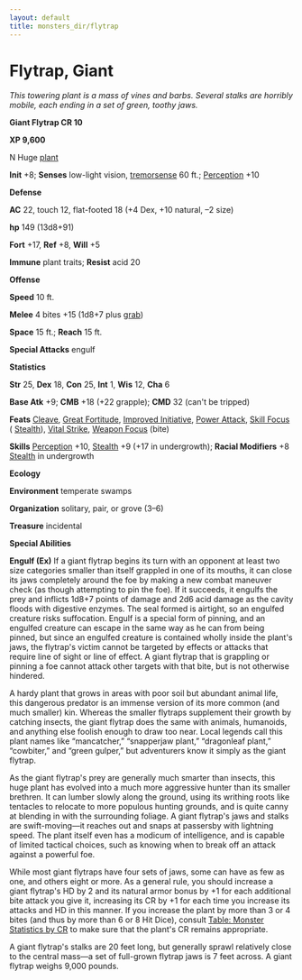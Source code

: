 ```yaml
---
layout: default
title: monsters_dir/flytrap
---
```

# Flytrap, Giant

_This towering plant is a mass of vines and barbs. Several stalks are horribly mobile, each ending in a set of green, toothy jaws._

**Giant Flytrap CR 10**

**XP 9,600**

N Huge [plant](../creatureTypes#_plant)

**Init** +8; **Senses** low-light vision, [tremorsense](../universalMonsterRules#_tremorsense) 60 ft.; [Perception](../../skills_dir/perception#_perception) +10

**Defense**

**AC** 22, touch 12, flat-footed 18 (+4 Dex, +10 natural, –2 size)

**hp** 149 (13d8+91)

**Fort** +17, **Ref** +8, **Will** +5

**Immune** plant traits; **Resist** acid 20

**Offense**

**Speed** 10 ft.

**Melee** 4 bites +15 (1d8+7 plus [grab](../universalMonsterRules#_grab))

**Space** 15 ft.; **Reach** 15 ft.

**Special Attacks** engulf

**Statistics**

**Str** 25, **Dex** 18, **Con** 25, **Int** 1, **Wis** 12, **Cha** 6

**Base Atk** +9; **CMB** +18 (+22 grapple); **CMD** 32 (can't be tripped)

**Feats** [Cleave](../../feats#_cleave), [Great Fortitude](../../feats#_great-fortitude), [Improved Initiative](../../feats#_improved-initiative), [Power Attack](../../feats#_power-attack), [Skill Focus](../../feats#_skill-focus) ( [Stealth](../../skills_dir/stealth#_stealth)), [Vital Strike](../../feats#_vital-strike), [Weapon Focus](../../feats#_weapon-focus) (bite)

**Skills** [Perception](../../skills_dir/perception#_perception) +10, [Stealth](../../skills_dir/stealth#_stealth) +9 (+17 in undergrowth); **Racial Modifiers** +8 [Stealth](../../skills_dir/stealth#_stealth) in undergrowth

**Ecology**

**Environment** temperate swamps

**Organization** solitary, pair, or grove (3–6)

**Treasure** incidental

**Special Abilities**

**Engulf (Ex)** If a giant flytrap begins its turn with an opponent at least two size categories smaller than itself grappled in one of its mouths, it can close its jaws completely around the foe by making a new combat maneuver check (as though attempting to pin the foe). If it succeeds, it engulfs the prey and inflicts 1d8+7 points of damage and 2d6 acid damage as the cavity floods with digestive enzymes. The seal formed is airtight, so an engulfed creature risks suffocation. Engulf is a special form of pinning, and an engulfed creature can escape in the same way as he can from being pinned, but since an engulfed creature is contained wholly inside the plant's jaws, the flytrap's victim cannot be targeted by effects or attacks that require line of sight or line of effect. A giant flytrap that is grappling or pinning a foe cannot attack other targets with that bite, but is not otherwise hindered.

A hardy plant that grows in areas with poor soil but abundant animal life, this dangerous predator is an immense version of its more common (and much smaller) kin. Whereas the smaller flytraps supplement their growth by catching insects, the giant flytrap does the same with animals, humanoids, and anything else foolish enough to draw too near. Local legends call this plant names like “mancatcher,” “snapperjaw plant,” “dragonleaf plant,” “cowbiter,” and “green gulper,” but adventurers know it simply as the giant flytrap.

As the giant flytrap's prey are generally much smarter than insects, this huge plant has evolved into a much more aggressive hunter than its smaller brethren. It can lumber slowly along the ground, using its writhing roots like tentacles to relocate to more populous hunting grounds, and is quite canny at blending in with the surrounding foliage. A giant flytrap's jaws and stalks are swift-moving—it reaches out and snaps at passersby with lightning speed. The plant itself even has a modicum of intelligence, and is capable of limited tactical choices, such as knowing when to break off an attack against a powerful foe.

While most giant flytraps have four sets of jaws, some can have as few as one, and others eight or more. As a general rule, you should increase a giant flytrap's HD by 2 and its natural armor bonus by +1 for each additional bite attack you give it, increasing its CR by +1 for each time you increase its attacks and HD in this manner. If you increase the plant by more than 3 or 4 bites (and thus by more than 6 or 8 Hit Dice), consult [Table: Monster Statistics by CR](../monsterCreation#_table-1-1-monster-statistics-by-cr) to make sure that the plant's CR remains appropriate.

A giant flytrap's stalks are 20 feet long, but generally sprawl relatively close to the central mass—a set of full-grown flytrap jaws is 7 feet across. A giant flytrap weighs 9,000 pounds.


